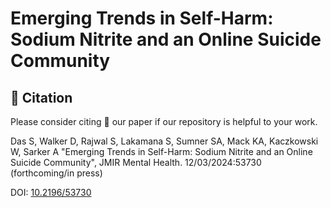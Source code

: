 # Emerging Trends in Self-Harm: Sodium Nitrite and an Online Suicide Community

## 📑 Citation

Please consider citing 📑 our paper if our repository is helpful to your work.

Das S, Walker D, Rajwal S, Lakamana S, Sumner SA, Mack KA, Kaczkowski W, Sarker A "Emerging Trends in Self-Harm: Sodium Nitrite and an Online Suicide Community", JMIR Mental Health. 12/03/2024:53730 (forthcoming/in press)

DOI: [10.2196/53730](https://doi.org/10.2196/53730)
